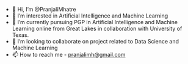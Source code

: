 - 👋 Hi, I’m @PranjaliMhatre
- 👀 I’m interested in Artificial Intelligence and Machine Learning
- 🌱 I’m currently pursuing PGP in Artificial Intelligence and Machine Learning online from Great Lakes in collaboration with University of Texas.
- 💞️ I’m looking to collaborate on project related to Data Science and Machine Learning
- 📫 How to reach me - pranjalimh@gmail.com

<!---
PranjaliMhatre/PranjaliMhatre is a ✨ special ✨ repository because its `README.md` (this file) appears on your GitHub profile.
You can click the Preview link to take a look at your changes.
--->

